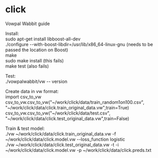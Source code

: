 # click


Vowpal Wabbit guide

Install:<br />
sudo apt-get install libboost-all-dev<br />
./configure --with-boost-libdir=/usr/lib/x86_64-linux-gnu​ (needs to be passed the location on Boost)<br />
make<br />
sudo make install (this fails)<br />
make test (also fails)<br />

Test:<br />
./vowpalwabbit/vw -- version<br />

Create data in vw format:<br />
import csv_to_vw<br />
csv_to_vw.csv_to_vw("~/work/click/data/train_random1on100.csv", "~/work/click/data/click.train_original_data.vw",train=True)<br />
csv_to_vw.csv_to_vw("~/work/click/data/test.csv", "~/work/click/data/click.test_original_data.vw",train=False)<br />


Train & test model:<br />
./vw ~/work/click/data/click.train_original_data.vw -f ~/work/click/data/click.model.vw --loss_function logistic<br />
./vw ~/work/click/data/click.test_original_data.vw -t -i ~/work/click/data/click.model.vw -p ~/work/click/data/click.preds.txt<br />
